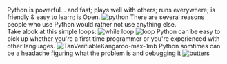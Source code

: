 Python is powerful... and fast; plays well with others; runs everywhere; is friendly & easy to learn; is Open.
![python](https://user-images.githubusercontent.com/109989332/204363513-b87680fa-ab58-4811-9c26-e76196a889d1.gif)
There are several reasons people who use Python would rather not use anything else.\
Take alook at this simple loops:
![while loop](https://user-images.githubusercontent.com/109989332/204363184-eaa3dcd7-02b4-4d69-957b-c07901f28a9a.gif)
![loop](https://user-images.githubusercontent.com/109989332/204363824-bf1f7791-1732-4982-b05f-c8a518a6fa54.gif)
Python can be easy to pick up whether you're a first time programmer or you're experienced with other languages.
![TanVerifiableKangaroo-max-1mb](https://user-images.githubusercontent.com/109989332/204363977-9fdcd6f5-a946-43e3-9d27-1f80033c8389.gif)
Python somtimes can be a headache figuring what the problem is and debugging it
![butters](https://user-images.githubusercontent.com/109989332/204364256-037134d3-c571-4745-b159-6aa41d844f31.gif)
